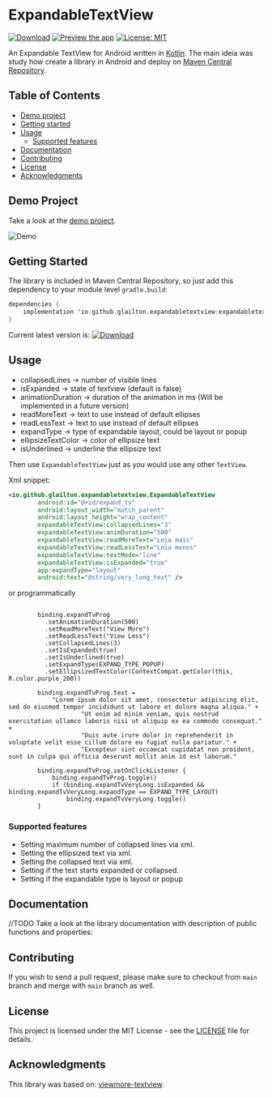 # ExpandableTextView

[![Download](https://img.shields.io/badge/Download-1.0.4-lightgrey)](https://search.maven.org/artifact/io.github.glailton.expandabletextview/expandabletextview/1.0.4/aar)
[![Preview the app](https://img.shields.io/badge/Preview-Appetize.io-orange.svg)](https://appetize.io/app/vg9evd5u6zc9bfpuj89wzd24tg)
[![License: MIT](https://img.shields.io/badge/License-MIT-blue.svg)](https://opensource.org/licenses/MIT)

An Expandable TextView for Android written in
[Kotlin](https://kotlinlang.org/). The main ideia was study how create a library in Android and deploy
on [Maven Central Repository](https://s01.oss.sonatype.org).


## Table of Contents

- [Demo project](#demo-project)
- [Getting started](#getting-started)
- [Usage](#usage)
  - [Supported features](#supported-features)
- [Documentation](#documentation)
- [Contributing](#contributing)
- [License](#license)
- [Acknowledgments](#acknowledgments)

## Demo Project

Take a look at the [demo project](app).

![Demo](resources/gif.gif)

## Getting Started

The library is included in Maven Central Repository, so just add this dependency to your module level `gradle.build`:

```kotlin
dependencies {
    implementation 'io.github.glailton.expandabletextview:expandabletextview:$LatestVersion'
}
```
Current latest version is: [![Download](https://img.shields.io/badge/Download-1.0.4-lightgrey)](https://search.maven.org/artifact/io.github.glailton.expandabletextview/expandabletextview)

## Usage

* collapsedLines -> number of visible lines
* isExpanded -> state of textview (default is false)
* animationDuration -> duration of the animation in ms (Will be implemented in a future version)
* readMoreText -> text to use instead of default ellipses
* readLessText -> text to use instead of default ellipses
* expandType -> type of expandable layout, could be layout or popup
* ellipsizeTextColor -> color of ellipsize text
* isUnderlined -> underline the ellipsize text

Then use `ExpandableTextView` just as you would use any other `TextView`.

Xml snippet:
```xml
<io.github.glailton.expandabletextview.ExpandableTextView
        android:id="@+id/expand_tv"
        android:layout_width="match_parent"
        android:layout_height="wrap_content"
        expandableTextView:collapsedLines="3"
        expandableTextView:animDuration="500"
        expandableTextView:readMoreText="Leia mais"
        expandableTextView:readLessText="Leia menos"
        expandableTextView:textMode="line"
        expandableTextView:isExpanded="true"
        app:expandType="layout"
        android:text="@string/very_long_text" />
```
or programmatically
```

        binding.expandTvProg
          .setAnimationDuration(500)
          .setReadMoreText("View More")
          .setReadLessText("View Less")
          .setCollapsedLines(3)
          .setIsExpanded(true)
          .setIsUnderlined(true)
          .setExpandType(EXPAND_TYPE_POPUP)
          .setEllipsizedTextColor(ContextCompat.getColor(this, R.color.purple_200))

        binding.expandTvProg.text =
            "Lorem ipsum dolor sit amet, consectetur adipiscing elit, sed do eiusmod tempor incididunt ut labore et dolore magna aliqua." +
                    "Ut enim ad minim veniam, quis nostrud exercitation ullamco laboris nisi ut aliquip ex ea commodo consequat." +
                    "Duis aute irure dolor in reprehenderit in voluptate velit esse cillum dolore eu fugiat nulla pariatur." +
                    "Excepteur sint occaecat cupidatat non proident, sunt in culpa qui officia deserunt mollit anim id est laborum."

        binding.expandTvProg.setOnClickListener {
            binding.expandTvProg.toggle()
            if (binding.expandTvVeryLong.isExpanded && binding.expandTvVeryLong.expandType == EXPAND_TYPE_LAYOUT)
                binding.expandTvVeryLong.toggle()
        }
```

### Supported features
- Setting maximum number of collapsed lines via xml.
- Setting the ellipsized text via xml.
- Setting the collapsed text via xml.
- Setting if the text starts expanded or collapsed.
- Setting if the expandable type is layout or popup

## Documentation
//TODO
Take a look at the library documentation with description of public functions and properties:


## Contributing

If you wish to send a pull request, please make sure to checkout from `main` branch and merge with `main` branch as well.

## License

This project is licensed under the MIT License - see the [LICENSE](LICENSE) file for details.

## Acknowledgments

This library was based on: [viewmore-textview](https://github.com/mike5v/viewmore-textview).
